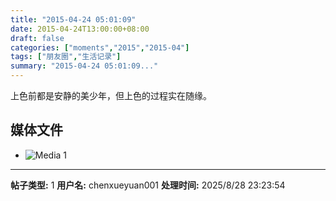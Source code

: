 ```yaml
---
title: "2015-04-24 05:01:09"
date: 2015-04-24T13:00:00+08:00
draft: false
categories: ["moments","2015","2015-04"]
tags: ["朋友圈","生活记录"]
summary: "2015-04-24 05:01:09..."
---
```


上色前都是安静的美少年，但上色的过程实在随缘。

## 媒体文件

- ![Media 1](/Moments/photos/2015-04-24/201504240501090.jpg)

---

**帖子类型:** 1
**用户名:** chenxueyuan001
**处理时间:** 2025/8/28 23:23:54